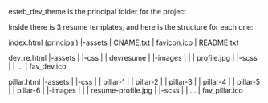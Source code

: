 esteb_dev_theme is the principal folder for the project

Inside there is 3 resume templates, and here is the structure for each one:

index.html (principal)
|-assets
| CNAME.txt
| favicon.ico
| README.txt

dev_re.html
|-assets
| |-css
| | devresume
| |-images
| | | profile.jpg
| |-scss
| | ...
| fav_dev.ico

pillar.html
|-assets
| |-css
| | pillar-1
| | pillar-2
| | pillar-3
| | pillar-4
| | pillar-5
| | pillar-6
| |-images
| | | resume-profile.jpg
| |-scss
| | ...
| fav_pillar.ico